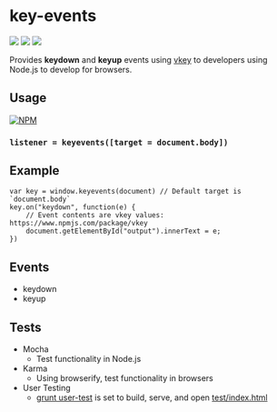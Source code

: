 # key-events
![](http://img.shields.io/npm/v/key-events.svg?style=flat)
![](http://img.shields.io/npm/dm/key-events.svg?style=flat)
![](http://img.shields.io/npm/l/key-events.svg?style=flat)

Provides **keydown** and **keyup** events using [vkey](https://www.npmjs.com/package/vkey)
 to developers using Node.js to develop for browsers.
 
## Usage

[![NPM](https://nodei.co/npm/key-events.png)](https://nodei.co/npm/key-events/)

### `listener = keyevents([target = document.body])`

## Example

    var key = window.keyevents(document) // Default target is `document.body`
    key.on("keydown", function(e) {
        // Event contents are vkey values: https://www.npmjs.com/package/vkey
        document.getElementById("output").innerText = e;
    })
    
## Events

- keydown
- keyup

## Tests

- Mocha
   - Test functionality in Node.js
- Karma
   - Using browserify, test functionality in browsers
- User Testing
   - [grunt user-test](Gruntfile.js) is set to build, serve, and open [test/index.html](test/index.html)